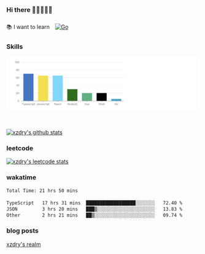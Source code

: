 ### Hi there 👋👋👋👋👋

 :books: I want to learn <a href="https://go.dev/" target="_blank"><img style="margin: 10px" src="https://profilinator.rishav.dev/skills-assets/go-original.svg" alt="Go" height="50" /></a>  

### Skills
![](img/2022-09-05-22-04-20.png)

<br />

[![xzdry's github stats](https://github-readme-stats.vercel.app/api?username=xzdry&count_private=true&show_icons=true&theme=vue)](https://github.com/xzdry)

### leetcode
[![xzdry's leetcode stats](https://leetcard.jacoblin.cool/xzdry-2?theme=light&font=Anek%20Kannada&site=cn)](https://leetcode.cn/u/xzdry-2/)

### wakatime
<!--START_SECTION:waka-->

```text
Total Time: 21 hrs 50 mins

TypeScript   17 hrs 31 mins  ██████████████████░░░░░░░   72.40 %
JSON         3 hrs 20 mins   ███▒░░░░░░░░░░░░░░░░░░░░░   13.83 %
Other        2 hrs 21 mins   ██▒░░░░░░░░░░░░░░░░░░░░░░   09.74 %
```

<!--END_SECTION:waka-->

### blog posts
[xzdry's realm](https://www.justdry.net/)
